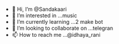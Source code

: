 - 👋 Hi, I’m @Sandakaari
- 👀 I’m interested in ...music
- 🌱 I’m currently learning ...2 make bot
- 💞️ I’m looking to collaborate on ...telegran
- 📫 How to reach me ...@idhaya_rani

<!---
Sandakaari/Sandakaari is a ✨ special ✨ repository because its `README.md` (this file) appears on your GitHub profile.
You can click the Preview link to take a look at your changes.
--->

